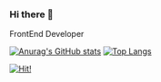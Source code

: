 ### Hi there 👋

FrontEnd Developer

[![Anurag's GitHub stats](https://github-readme-stats.vercel.app/api?username=lovelyhyeony)](https://github.com/anuraghazra/github-readme-stats)
[![Top Langs](https://github-readme-stats.vercel.app/api/top-langs/?username=lovelyhyeony&layout=compact)](https://github.com/anuraghazra/github-readme-stats)

[![Hit!](https://hits.seeyoufarm.com/api/count/incr/badge.svg?url=https%3A%2F%2Fgithub.com%2Flovelyhyeony&count_bg=%2379C83D&title_bg=%23555555&icon=&icon_color=%23E7E7E7&title=hits&edge_flat=false)](https://hits.seeyoufarm.com)
